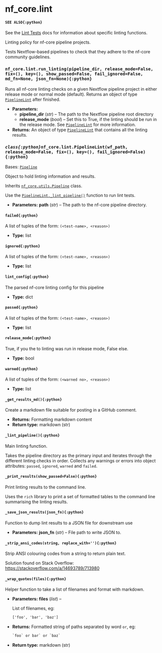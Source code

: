 # nf_core.lint

#### `SEE ALSO{:python}`

See the [Lint Tests](../lint_tests/index.html) docs for information about specific linting functions.

<a id="module-nf_core.lint"></a>

Linting policy for nf-core pipeline projects.

Tests Nextflow-based pipelines to check that they adhere to
the nf-core community guidelines.

### `nf_core.lint.run_linting(pipeline_dir, release_mode=False, fix=(), key=(), show_passed=False, fail_ignored=False, md_fn=None, json_fn=None){:python}`

Runs all nf-core linting checks on a given Nextflow pipeline project
in either release mode or normal mode (default). Returns an object
of type [`PipelineLint`](#nf_core.lint.PipelineLint) after finished.

- **Parameters:**
  - **pipeline_dir** (_str_) – The path to the Nextflow pipeline root directory
  - **release_mode** (_bool_) – Set this to True, if the linting should be run in the release mode.
    See [`PipelineLint`](#nf_core.lint.PipelineLint) for more information.
- **Returns:**
  An object of type [`PipelineLint`](#nf_core.lint.PipelineLint) that contains all the linting results.

### _`class{:python}`_`nf_core.lint.PipelineLint(wf_path, release_mode=False, fix=(), key=(), fail_ignored=False){:python}`

Bases: [`Pipeline`](utils#nf_core.utils.Pipeline)

Object to hold linting information and results.

Inherits [`nf_core.utils.Pipeline`](utils#nf_core.utils.Pipeline) class.

Use the [`PipelineLint._lint_pipeline()`](#nf_core.lint.PipelineLint._lint_pipeline) function to run lint tests.

- **Parameters:**
  **path** (_str_) – The path to the nf-core pipeline directory.

#### `failed{:python}`

A list of tuples of the form: `(<test-name>, <reason>)`

- **Type:**
  list

#### `ignored{:python}`

A list of tuples of the form: `(<test-name>, <reason>)`

- **Type:**
  list

#### `lint_config{:python}`

The parsed nf-core linting config for this pipeline

- **Type:**
  dict

#### `passed{:python}`

A list of tuples of the form: `(<test-name>, <reason>)`

- **Type:**
  list

#### `release_mode{:python}`

True, if you the to linting was run in release mode, False else.

- **Type:**
  bool

#### `warned{:python}`

A list of tuples of the form: `(<warned no>, <reason>)`

- **Type:**
  list

#### `_get_results_md(){:python}`

Create a markdown file suitable for posting in a GitHub comment.

- **Returns:**
  Formatting markdown content
- **Return type:**
  markdown (str)

#### `_lint_pipeline(){:python}`

Main linting function.

Takes the pipeline directory as the primary input and iterates through
the different linting checks in order. Collects any warnings or errors
into object attributes: `passed`, `ignored`, `warned` and `failed`.

#### `_print_results(show_passed=False){:python}`

Print linting results to the command line.

Uses the `rich` library to print a set of formatted tables to the command line
summarising the linting results.

#### `_save_json_results(json_fn){:python}`

Function to dump lint results to a JSON file for downstream use

- **Parameters:**
  **json_fn** (_str_) – File path to write JSON to.

#### `_strip_ansi_codes(string, replace_with=''){:python}`

Strip ANSI colouring codes from a string to return plain text.

Solution found on Stack Overflow: <https://stackoverflow.com/a/14693789/713980>

#### `_wrap_quotes(files){:python}`

Helper function to take a list of filenames and format with markdown.

- **Parameters:**
  **files** (_list_) –

  List of filenames, eg:

  ```default
  ['foo', 'bar', 'baz']
  ```

- **Returns:**
  Formatted string of paths separated by word `or`, eg:
  ```default
  `foo` or bar` or `baz`
  ```
- **Return type:**
  markdown (str)
